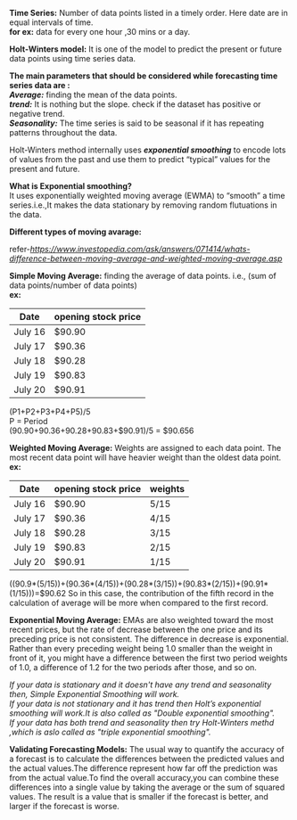 **Time Series:** Number of data points listed in a timely order. Here date are in equal intervals of time.  
**for ex:** data for every one hour ,30 mins or a day.

**Holt-Winters model:**
It is one of the model to predict the present or future data points using time series data.  

**The main parameters that should be considered while forecasting time series data are :**  
***Average:*** finding the mean of the data points.  
***trend:*** It is nothing but the slope. check if the dataset has positive or negative trend.  
***Seasonality:*** The time series is said to be seasonal if it has repeating patterns throughout the data.  

Holt-Winters method internally uses ***exponential smoothing*** to encode lots of values from the past and use them to predict “typical” values for the present and future.

**What is Exponential smoothing?**  
It uses exponentially weighted moving average (EWMA) to “smooth” a time series.i.e.,It makes the data stationary by removing random flutuations in the data.  

**Different types of moving avarage:**  

refer-*https://www.investopedia.com/ask/answers/071414/whats-difference-between-moving-average-and-weighted-moving-average.asp*  

**Simple Moving Average:** finding the average of data points. i.e., (sum of data points/number of data points)  
**ex:**  

Date | opening stock price  
------------ | -------------  
July 16	| $90.90  
July 17	| $90.36  
July 18	| $90.28  
July 19	| $90.83  
July 20	| $90.91  

(P1+P2+P3+P4+P5)/5  
P = Period  
($90.90+$90.36+$90.28+$90.83+$90.91)/5 = $90.656  

**Weighted Moving Average:** Weights are assigned to each data point. The most recent data point will have heavier weight than the oldest data point.  
**ex:**  

Date | opening stock price|weights  
------------ | ------------- |-------- 
July 16	| $90.90 | 5/15
July 17	| $90.36 | 4/15
July 18	| $90.28 | 3/15
July 19	| $90.83 | 2/15 
July 20	| $90.91 | 1/15

((90.9*(5/15))+(90.36*(4/15))+(90.28*(3/15))+(90.83*(2/15))+(90.91*(1/15)))=$90.62
So in this case, the contribution of the fifth record in the calculation of average will be more when compared to the first record.  

**Exponential Moving Average:**
EMAs are also weighted toward the most recent prices, but the rate of decrease between the one price and its preceding price is not consistent. The difference in decrease is exponential. Rather than every preceding weight being 1.0 smaller than the weight in front of it, you might have a difference between the first two period weights of 1.0, a difference of 1.2 for the two periods after those, and so on.  

*If your data is stationary and it doesn't have any trend and seasonality then, Simple Exponential Smoothing will work.  
If your data is not stationary and it has trend then Holt’s exponential smoothing will work.It is also called as "Double exponential smoothing".  
If your data has both trend and seasonality then try Holt-Winters methd ,which is aslo called as "triple exponential smoothing".*

**Validating Forecasting Models:**
The usual way to quantify the accuracy of a forecast is to calculate the differences between the predicted values and the actual values.The difference represent how far off the prediction was from the actual value.To find the overall accuracy,you can combine these differences into a single value by taking the average or the sum of squared values. The result is a value that is smaller if the forecast is better, and larger if the forecast is worse.  


